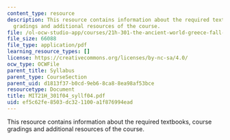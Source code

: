 ```yaml
---
content_type: resource
description: This resource contains information about the required textbooks, course
  gradings and additional resources of the course.
file: /ol-ocw-studio-app/courses/21h-301-the-ancient-world-greece-fall-2004/ef5c62fe8503dc321100a1f876994ead_MIT21H_301f04_syllf04.pdf
file_size: 66088
file_type: application/pdf
learning_resource_types: []
license: https://creativecommons.org/licenses/by-nc-sa/4.0/
ocw_type: OCWFile
parent_title: Syllabus
parent_type: CourseSection
parent_uid: d1813f37-b0cd-9eb6-8ca8-8ea98af53bce
resourcetype: Document
title: MIT21H_301f04_syllf04.pdf
uid: ef5c62fe-8503-dc32-1100-a1f876994ead
---
```

This resource contains information about the required textbooks, course gradings and additional resources of the course.